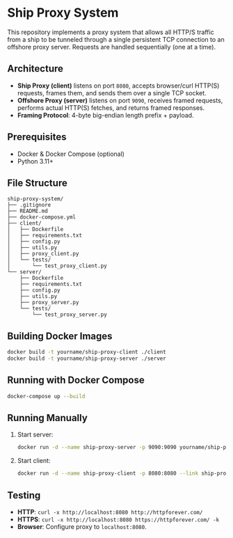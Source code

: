 # Ship Proxy System

This repository implements a proxy system that allows all HTTP/S traffic from a ship to be tunneled through a single persistent TCP connection to an offshore proxy server. Requests are handled sequentially (one at a time).

## Architecture

- **Ship Proxy (client)** listens on port `8080`, accepts browser/curl HTTP(S) requests, frames them, and sends them over a single TCP socket.
- **Offshore Proxy (server)** listens on port `9090`, receives framed requests, performs actual HTTP(S) fetches, and returns framed responses.
- **Framing Protocol**: 4-byte big-endian length prefix + payload.

## Prerequisites

- Docker & Docker Compose (optional)
- Python 3.11+

## File Structure

```
ship-proxy-system/
├── .gitignore
├── README.md
├── docker-compose.yml
├── client/
│   ├── Dockerfile
│   ├── requirements.txt
│   ├── config.py
│   ├── utils.py
│   ├── proxy_client.py
│   └── tests/
│       └── test_proxy_client.py
└── server/
    ├── Dockerfile
    ├── requirements.txt
    ├── config.py
    ├── utils.py
    ├── proxy_server.py
    └── tests/
        └── test_proxy_server.py
```

## Building Docker Images

```bash
docker build -t yourname/ship-proxy-client ./client
docker build -t yourname/ship-proxy-server ./server
```

## Running with Docker Compose

```bash
docker-compose up --build
```

## Running Manually

1. Start server:
   ```bash
   docker run -d --name ship-proxy-server -p 9090:9090 yourname/ship-proxy-server
   ```
2. Start client:
   ```bash
   docker run -d --name ship-proxy-client -p 8080:8080 --link ship-proxy-server yourname/ship-proxy-client
   ```

## Testing

- **HTTP**: `curl -x http://localhost:8080 http://httpforever.com/`
- **HTTPS**: `curl -x http://localhost:8080 https://httpforever.com/ -k`
- **Browser**: Configure proxy to `localhost:8080`.

